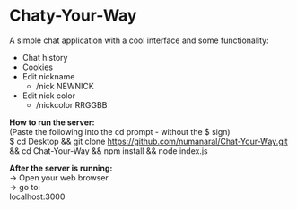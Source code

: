 # Chaty-Your-Way
A simple chat application with a cool interface and some functionality: 
- Chat history
- Cookies
- Edit nickname 
  - /nick NEWNICK
- Edit nick color
  - /nickcolor RRGGBB

<b> How to run the server:  </b>  
(Paste the following into the cd prompt - without the $ sign)  
$ cd Desktop  && git clone https://github.com/numanaral/Chat-Your-Way.git  && cd Chat-Your-Way && npm install && node index.js

<b> After the server is running:  </b>  
-> Open your web browser  
-> go to:  
  localhost:3000  

